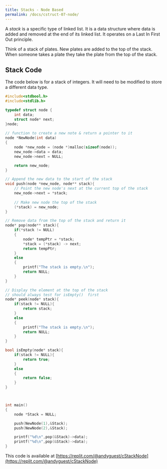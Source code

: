 ```yaml
---
title: Stacks - Node Based
permalink: /docs/cstruct-07-node/
---
```


A *stack* is a specific type of linked list. It is a data structure where data is added and removed at the end of its linked list. It operates on a Last In First Out principle.  

Think of a stack of plates. New plates are added to the top of the stack. When someone takes a plate they take the plate from the top of the stack.  

## Stack Code

The code below is for a stack of integers. It will need to be modified to store a different data type.  

```c
#include<stdbool.h>
#include<stdlib.h>

typedef struct node {
    int data;
    struct node* next;
}node;
 
// function to create a new note & return a pointer to it
node *NewNode(int data)
{
    node *new_node = (node *)malloc(sizeof(node));
    new_node->data = data;
    new_node->next = NULL;

    return new_node;
}

// Append the new data to the start of the stack
void push(node *new_node, node** stack){
    // Point the new node's next at the current top of the stack
    new_node->next = *stack;  
    
    // Make new node the top of the stack
    (*stack) = new_node;  
}

// Remove data from the top of the stack and return it
node* pop(node** stack){
    if(*stack != NULL)
    {
        node* tempPtr = *stack;
        *stack = (*stack) -> next;
        return tempPtr;
    }
    else
    {
        printf("The stack is empty.\n");
        return NULL;
    }
}

// Display the element at the top of the stack
// should always test for isEmpty()  first
node* peek(node* stack){
    if(stack != NULL){
        return stack;
    }
    else
    {
        printf("The stack is empty.\n");
        return NULL;
    }
}

bool isEmpty(node* stack){
    if(stack != NULL){
        return true;
    }
    else
    {
        return false;
    }
}



int main()
{
    node *Stack = NULL;

    push(NewNode(1),&Stack);
    push(NewNode(2),&Stack);

    printf("%d\n",pop(&Stack)->data);
    printf("%d\n",pop(&Stack)->data);
}


```

This code is available at [https://replit.com/@andyguest/cStackNode](https://replit.com/@andyguest/cStackNode)  


